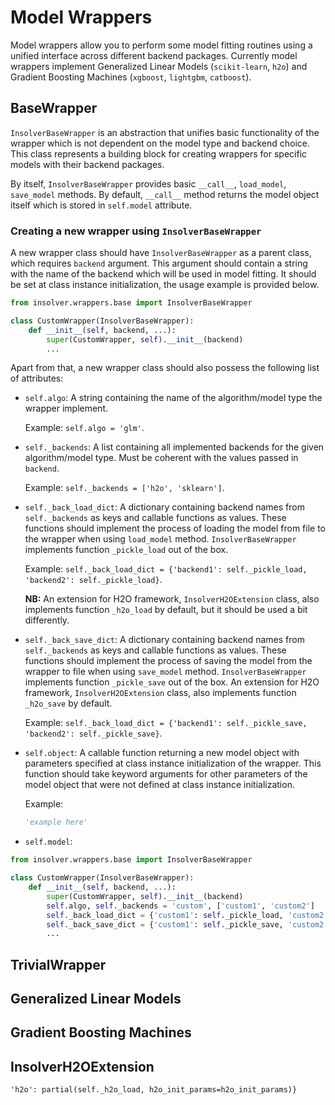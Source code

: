 # Model Wrappers

Model wrappers allow you to perform some model fitting routines
using a unified interface across different backend packages.  Currently model wrappers implement
Generalized Linear Models (`scikit-learn`, `h2o`) and Gradient Boosting Machines (`xgboost`, `lightgbm`, `catboost`).

## BaseWrapper
`InsolverBaseWrapper` is an abstraction that unifies basic functionality of the wrapper which is not dependent
on the model type and backend choice. This class represents a building block for creating wrappers for specific models
with their backend packages.

By itself, `InsolverBaseWrapper` provides basic `__call__`, `load_model`, `save_model` methods. By default, `__call__`
method returns the model object itself which is stored in `self.model` attribute.

### Creating a new wrapper using `InsolverBaseWrapper`
A new wrapper class should have `InsolverBaseWrapper` as a parent class, which requires `backend` argument.
This argument should contain a string with the name of the backend which will be used in model fitting.
It should be set at class instance initialization, the usage example is provided below.

```python
from insolver.wrappers.base import InsolverBaseWrapper

class CustomWrapper(InsolverBaseWrapper):
    def __init__(self, backend, ...):
        super(CustomWrapper, self).__init__(backend)
        ...
```

Apart from that, a new wrapper class should also possess the following list of attributes: 
* `self.algo`: A string containing the name of the algorithm/model type the wrapper implement.
  
  Example: `self.algo = 'glm'`.
* `self._backends`: A list containing all implemented backends for the given algorithm/model type. Must be coherent with 
  the values passed in `backend`.
  
  Example: `self._backends = ['h2o', 'sklearn']`.
* `self._back_load_dict`: A dictionary containing backend names from `self._backends` as keys and callable functions as 
values. These functions should implement the process of loading the model from file to the wrapper when using
  `load_model` method. `InsolverBaseWrapper` implements function `_pickle_load` out of the box. 
  
  Example: `self._back_load_dict = {'backend1': self._pickle_load, 'backend2': self._pickle_load}`.
  
  **NB:** An extension for H2O framework, `InsolverH2OExtension` class, also implements function `_h2o_load` by default,
  but it should be used a bit differently.

* `self._back_save_dict`: A dictionary containing backend names from `self._backends` as keys and callable functions as 
values. These functions should implement the process of saving the model from the wrapper to file when using
  `save_model` method. `InsolverBaseWrapper` implements function `_pickle_save` out of the box. An extension for H2O
  framework, `InsolverH2OExtension` class, also implements function `_h2o_save` by default.
  
  Example: `self._back_load_dict = {'backend1': self._pickle_save, 'backend2': self._pickle_save}`.

* `self.object`: A callable function returning a new model object with parameters specified at class instance
  initialization of the wrapper. This function should take keyword arguments for other parameters of the model object 
  that were not defined at class instance initialization.
  
  Example:
  ```python
  'example here'
  ```

* `self.model`: 


```python
from insolver.wrappers.base import InsolverBaseWrapper

class CustomWrapper(InsolverBaseWrapper):
    def __init__(self, backend, ...):
        super(CustomWrapper, self).__init__(backend)
        self.algo, self._backends = 'custom', ['custom1', 'custom2']
        self._back_load_dict = {'custom1': self._pickle_load, 'custom2': self._pickle_load}
        self._back_save_dict = {'custom1': self._pickle_save, 'custom2': self._pickle_save}        
        ...
```

## TrivialWrapper

## Generalized Linear Models

## Gradient Boosting Machines

## InsolverH2OExtension
`'h2o': partial(self._h2o_load, h2o_init_params=h2o_init_params)}`
